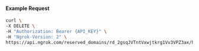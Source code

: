 <!-- Code generated for API Clients. DO NOT EDIT. -->

#### Example Request

```bash
curl \
-X DELETE \
-H "Authorization: Bearer {API_KEY}" \
-H "Ngrok-Version: 2" \
https://api.ngrok.com/reserved_domains/rd_2gsqJVTntVxwjtkrg1Vv3VPZ3ax/https_endpoint_configuration
```
